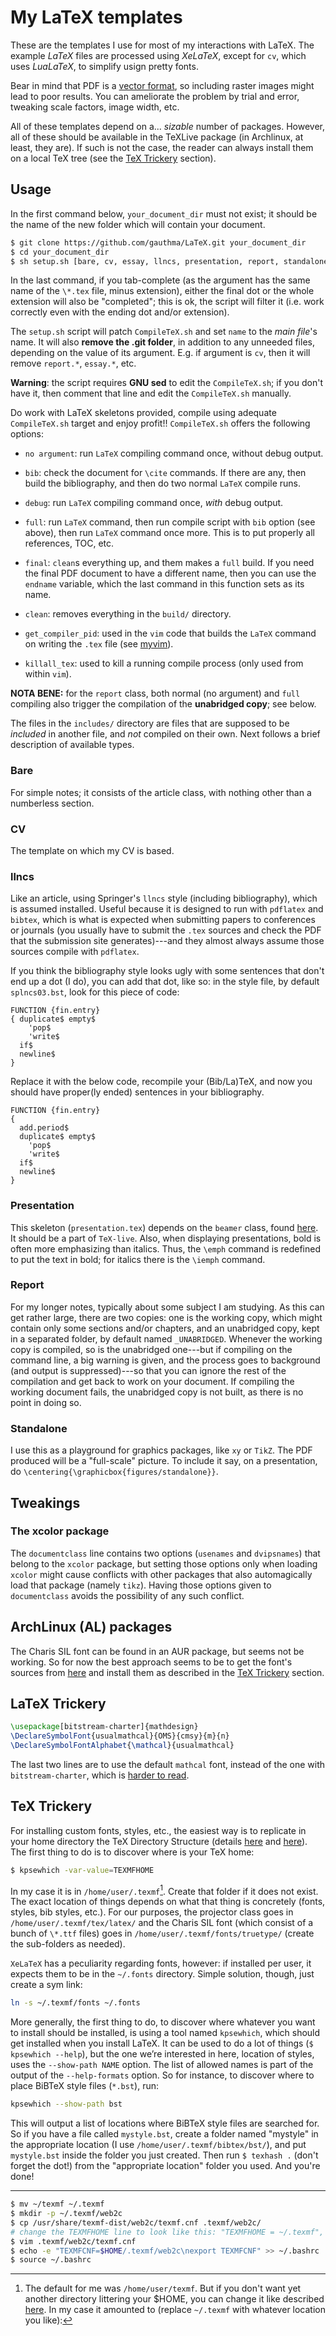 My LaTeX templates 
===

These are the templates I use for most of my interactions with LaTeX. The example *LaTeX* files are processed using *XeLaTeX*, except for `cv`, which uses *LuaLaTeX*, to simplify usign pretty fonts.

Bear in mind that PDF is a [vector format][2], so including raster images might lead to poor results. You can ameliorate the problem by trial and error, tweaking scale factors, image width, etc.

All of these templates depend on a... *sizable* number of packages. However, all of these should be available in the TeXLive package (in Archlinux, at least, they are). If such is not the case, the reader can always install them on a local TeX tree (see the [TeX Trickery](#tex-trickery) section).

Usage 
---

In the first command below, `your_document_dir` must not exist; it should be the name of the new folder which will contain your document.

```bash
$ git clone https://github.com/gauthma/LaTeX.git your_document_dir
$ cd your_document_dir
$ sh setup.sh [bare, cv, essay, llncs, presentation, report, standalone]
```

In the last command, if you tab-complete (as the argument has the same name of the `\*.tex` file, minus extension), either the final dot or the whole extension will also be "completed"; this is ok, the script will filter it (i.e. work correctly even with the ending dot and/or extension).

The `setup.sh` script will patch `CompileTeX.sh` and set `name` to the *main file*'s name. It will also **remove the .git folder**, in addition to any unneeded files, depending on the value of its argument. E.g. if argument is `cv`, then it will remove `report.*`, `essay.*`, etc.

**Warning**: the script requires **GNU sed** to edit the `CompileTeX.sh`; if you don't have it, then comment that line and edit the `CompileTeX.sh` manually.

Do work with LaTeX skeletons provided, compile using adequate `CompileTeX.sh` target and enjoy profit!! `CompileTeX.sh` offers the following options:

- `no argument`: run `LaTeX` compiling command once, without debug output. 

- `bib`: check the document for `\cite` commands. If there are any, then build the bibliography, and then do two normal `LaTeX` compile runs.

- `debug`: run `LaTeX` compiling command once, *with* debug output. 

- `full`: run `LaTeX` command, then run compile script with `bib` option (see above), then run `LaTeX` command once more. This is to put properly all references, TOC, etc.

- `final`: `clean`s everything up, and them makes a `full` build. If you need the final PDF document to have a different name, then you can use the `endname` variable, which the last command in this function sets as its name.

- `clean`: removes everything in the `build/` directory.

- `get_compiler_pid`: used in the `vim` code that builds the `LaTeX` command on writing the `.tex` file (see [myvim](https://github.com/gauthma/myvim)).

- `killall_tex`: used to kill a running compile process (only used from within `vim`).

**NOTA BENE:** for the `report` class, both normal (no argument) and `full` compiling also trigger the compilation of the **unabridged copy**; see below.

The files in the `includes/` directory are files that are supposed to be *included* in another file, and *not* compiled on their own. Next follows a brief description of available types.

### Bare

For simple notes; it consists of the article class, with nothing other than a numberless section.

### CV

The template on which my CV is based.

### llncs

Like an article, using Springer's `llncs` style (including bibliography), which is assumed installed. Useful because it is designed to run with `pdflatex` and `bibtex`, which is what is expected when submitting papers to conferences or journals (you usually have to submit the `.tex` sources and check the PDF that the submission site generates)---and they almost always assume those sources compile with `pdflatex`.

If you think the bibliography style looks ugly with some sentences that don't end up a dot (I do), you can add that dot, like so: in the style file, by default `splncs03.bst`, look for this piece of code:

~~~ {.text .numberLines}
FUNCTION {fin.entry}
{ duplicate$ empty$
    'pop$
    'write$
  if$
  newline$
}
~~~

Replace it with the below code, recompile your (Bib/La)TeX, and now you should have proper(ly ended) sentences in your bibliography.

~~~ {.text .numberLines}
FUNCTION {fin.entry}
{
  add.period$
  duplicate$ empty$
    'pop$
    'write$
  if$
  newline$
}
~~~

### Presentation

This skeleton (`presentation.tex`) depends on the `beamer` class, found [here](http://www.shoup.net/projector/). It should be a part of `TeX-live`. Also, when displaying presentations, bold is often more emphasizing than italics. Thus, the `\emph` command is redefined to put the text in bold; for italics there is the `\iemph` command.

### Report

For my longer notes, typically about some subject I am studying. As this can get rather large, there are two copies: one is the working copy, which might contain only some sections and/or chapters, and an unabridged copy, kept in a separated folder, by default named `_UNABRIDGED`. Whenever the working copy is compiled, so is the unabridged one---but if compiling on the command line, a big warning is given, and the process goes to background (and output is suppressed)---so that you can ignore the rest of the compilation and get back to work on your document. If compiling the working document fails, the unabridged copy is not built, as there is no point in doing so.

### Standalone

I use this as a playground for graphics packages, like `xy` or `TikZ`. The PDF produced will be a "full-scale" picture. To include it say, on a presentation, do `\centering{\graphicbox{figures/standalone}}`.

Tweakings
---

### The xcolor package

The `documentclass` line contains two options (`usenames` and `dvipsnames`) that belong to the `xcolor` package, but setting those options only when loading `xcolor` might cause conflicts with other packages that also automagically load that package (namely `tikz`). Having those options given to `documentclass` avoids the possibility of any such conflict.

ArchLinux (AL) packages 
---

The Charis SIL font can be found in an AUR package, but seems not be working. So for now the best approach seems to be to get the font's sources from [here](http://software.sil.org/charis/download/) and install them as described in the [TeX Trickery](#tex-trickery) section.

LaTeX Trickery
---

```tex
\usepackage[bitstream-charter]{mathdesign}
\DeclareSymbolFont{usualmathcal}{OMS}{cmsy}{m}{n}
\DeclareSymbolFontAlphabet{\mathcal}{usualmathcal} 
```

The last two lines are to use the default `mathcal` font, instead of the one with `bitstream-charter`, which is [harder to read][1].

TeX Trickery
---

For installing custom fonts, styles, etc., the easiest way is to replicate in your home directory the TeX Directory Structure (details [here][3] and [here][4]). The first thing to do is to discover where is your TeX home:

```bash
$ kpsewhich -var-value=TEXMFHOME
```

In my case it is in `/home/user/.texmf`[^1]. Create that folder if it does not exist. The exact location of things depends on what that thing is concretely (fonts, styles, bib styles, etc.). For our purposes, the projector class goes in `/home/user/.texmf/tex/latex/` and the Charis SIL font (which consist of a bunch of `\*.ttf` files) goes in `/home/user/.texmf/fonts/truetype/` (create the sub-folders as needed).

`XeLaTeX` has a peculiarity regarding fonts, however: if installed per user, it expects them to be in the `~/.fonts` directory. Simple solution, though, just create a sym link:

~~~ bash
ln -s ~/.texmf/fonts ~/.fonts
~~~

More generally, the first thing to do, to discover where whatever you want to install should be installed, is using a tool named `kpsewhich`, which should get installed when you install LaTeX. It can be used to do a lot of things (`$ kpsewhich --help`), but the one we’re interested in here, location of styles, uses the `--show-path NAME` option. The list of allowed names is part of the output of the `--help-formats` option. So for instance, to discover where to place BiBTeX style files (`*.bst`), run:

~~~ bash
kpsewhich --show-path bst
~~~

This will output a list of locations where BiBTeX style files are searched for. So if you have a file called `mystyle.bst`, create a folder named "mystyle" in the appropriate location (I use `/home/user/.texmf/bibtex/bst/`), and put `mystyle.bst` inside the folder you just created. Then run `$ texhash .` (don't forget the dot!) from the "appropriate location" folder you used. And you're done!

----

[^1]: The default for me was `/home/user/texmf`. But if you don't want yet another directory littering your \$HOME, you can change it like described [here][6]. In my case it amounted to (replace `~/.texmf` with whatever location you like):

```bash
$ mv ~/texmf ~/.texmf
$ mkdir -p ~/.texmf/web2c
$ cp /usr/share/texmf-dist/web2c/texmf.cnf .texmf/web2c/
# change the TEXMFHOME line to look like this: "TEXMFHOME = ~/.texmf", 
$ vim .texmf/web2c/texmf.cnf
$ echo -e "TEXMFCNF=$HOME/.texmf/web2c\nexport TEXMFCNF" >> ~/.bashrc
$ source ~/.bashrc
```

[1]: http://www.latex-community.org/forum/viewtopic.php?f=48&t=6989   
[2]: http://www.youthedesigner.com/2012/08/12/how-to-explain-raster-vs-vector-to-your-clients/   
[3]: http://en.wikipedia.org/wiki/TeX_Directory_Structure  
[4]: http://tex.stackexchange.com/questions/1137/where-do-i-place-my-own-sty-files-to-make-them-available-to-all-my-tex-files  
[6]: http://www.tex.ac.uk/cgi-bin/texfaq2html?label=privinst
